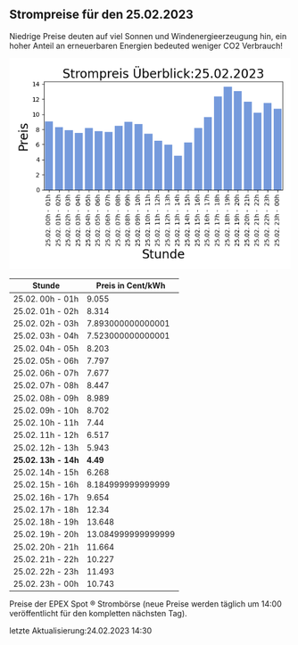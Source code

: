 
## Strompreise für den 25.02.2023

Niedrige Preise deuten auf viel Sonnen und Windenergieerzeugung hin, ein hoher Anteil an erneuerbaren Energien bedeuted weniger CO2 Verbrauch!

![Strompreis übersicht](imgs/strompreis_uebersicht.png)

| Stunde | Preis in Cent/kWh |
|---|---|
| 25.02. 00h -  01h | 9.055 | 
| 25.02. 01h -  02h | 8.314 | 
| 25.02. 02h -  03h | 7.893000000000001 | 
| 25.02. 03h -  04h | 7.523000000000001 | 
| 25.02. 04h -  05h | 8.203 | 
| 25.02. 05h -  06h | 7.797 | 
| 25.02. 06h -  07h | 7.677 | 
| 25.02. 07h -  08h | 8.447 | 
| 25.02. 08h -  09h | 8.989 | 
| 25.02. 09h -  10h | 8.702 | 
| 25.02. 10h -  11h | 7.44 | 
| 25.02. 11h -  12h | 6.517 | 
| 25.02. 12h -  13h | 5.943 | 
| **25.02. 13h -  14h** | **4.49** | 
| 25.02. 14h -  15h | 6.268 | 
| 25.02. 15h -  16h | 8.184999999999999 | 
| 25.02. 16h -  17h | 9.654 | 
| 25.02. 17h -  18h | 12.34 | 
| 25.02. 18h -  19h | 13.648 | 
| 25.02. 19h -  20h | 13.084999999999999 | 
| 25.02. 20h -  21h | 11.664 | 
| 25.02. 21h -  22h | 10.227 | 
| 25.02. 22h -  23h | 11.493 | 
| 25.02. 23h -  00h | 10.743 | 

Preise der EPEX Spot ® Strombörse (neue Preise werden täglich um 14:00 veröffentlicht für den kompletten nächsten Tag).

letzte Aktualisierung:24.02.2023 14:30